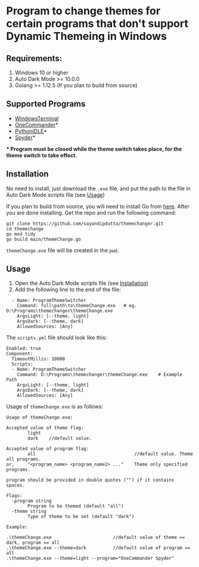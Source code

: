 # Program to change themes for certain programs that don't support Dynamic Themeing in Windows

## Requirements:
1. Windows 10 or higher
2. Auto Dark Mode >= 10.0.0
3. Golang >= 1.12.5 (If you plan to build from source)

## Supported Programs
- [WindowsTerminal](https://www.microsoft.com/en-us/p/windows-terminal/9n0dx20hk701?activetab=pivot:overviewtab)
- [OneCommander](https://www.onecommander.com/)*
- [PythonIDLE](https://www.python.org/downloads/)*
- [Spyder](https://www.spyder-ide.org/)*

**\* Program must be closed while the theme switch takes place, for the theme switch to take effect.**

## Installation
No need to install, just download the `.exe` file, and put the path to the file in Auto Dark Mode scripts file (see [Usage](#usage))

If you plan to build from source, you will need to install Go from [here](https://golang.org/doc/install).
After you are done installing. Get the repo and run the following command:
```
git clone https://github.com/sayandipdutta/themechanger.git
cd themechange
go mod tidy
go build main/themeChange.go
```
`themeChange.exe` file will be created in the `pwd`.

## Usage
1. Open the Auto Dark Mode scripts file (see [Installation](#installation))
2. Add the following line to the end of the file:

```
  - Name: ProgramThemeSwitcher
    Command: full\path\to\themeChange.exe   # eg. D:\Programs\themechanger\themeChange.exe
    ArgsLight: [--theme, light]
    ArgsDark: [--theme, dark]
    AllowedSources: [Any]
```
The `scripts.yml` file should look like this:
```
Enabled: true
Component:
  TimeoutMillis: 10000
  Scripts:
  - Name: ProgramThemeSwitcher
    Command: D:\Programs\themechanger\themeChange.exe    # Example Path
    ArgsLight: [--theme, light]
    ArgsDark: [--theme, dark]
    AllowedSources: [Any]
```
Usage of `themeChange.exe` is as follows:
```
Usage of themeChange.exe:

Accepted value of theme flag: 
        light
        dark    //default value.

Accepted value of program flag:
        all                                     //default value. Theme all programs.
or,     "<program_name> <program_name2> ..."    Theme only specified programs.

program should be provided in double quotes ("") if it contains spaces.

Flags:
  -program string
        Program to be themed (default "all")
  -theme string
        Type of theme to be set (default "dark")

Example:

.\themeChange.exe                       //default value of theme == dark, program == all
.\themeChange.exe --theme=dark          //default value of program == all
.\themeChange.exe --theme=light --program="OneCommander Spyder"
```
